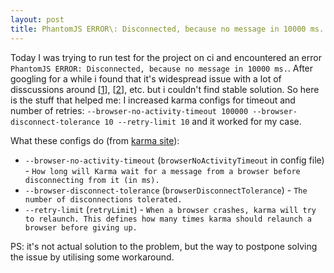 ```yaml
---
layout: post
title: PhantomJS ERROR\: Disconnected, because no message in 10000 ms.
---
```


Today I was trying to run test for the project on ci and encountered an error `PhantomJS ERROR: Disconnected, because no message in 10000 ms.`. After googling for a while i found that it's widespread issue with a lot of disscussions around [[1][1st-discussion]], [[2][2nd-discussion]], etc. but i couldn't find stable solution. So here is the stuff that helped me: I increased karma configs for timeout and number of retries:
`--browser-no-activity-timeout 100000 --browser-disconnect-tolerance 10 --retry-limit 10`
and it worked for my case.

What these configs do (from [karma site](http://karma-runner.github.io/)):

+ `--browser-no-activity-timeout` (`browserNoActivityTimeout` in config file) - `How long will Karma wait for a message from a browser before disconnecting from it (in ms).`
+ `--browser-disconnect-tolerance` (`browserDisconnectTolerance`) - `The number of disconnections tolerated.`
+ `--retry-limit` (`retryLimit`) - `When a browser crashes, karma will try to relaunch. This defines how many times karma should relaunch a browser before giving up.`

PS: it's not actual solution to the problem, but the way to postpone solving the issue by utilising some workaround.

[1st-discussion]: https://github.com/karma-runner/karma-phantomjs-launcher/issues/126
[2nd-discussion]: https://github.com/jasmine/jasmine/issues/1327
